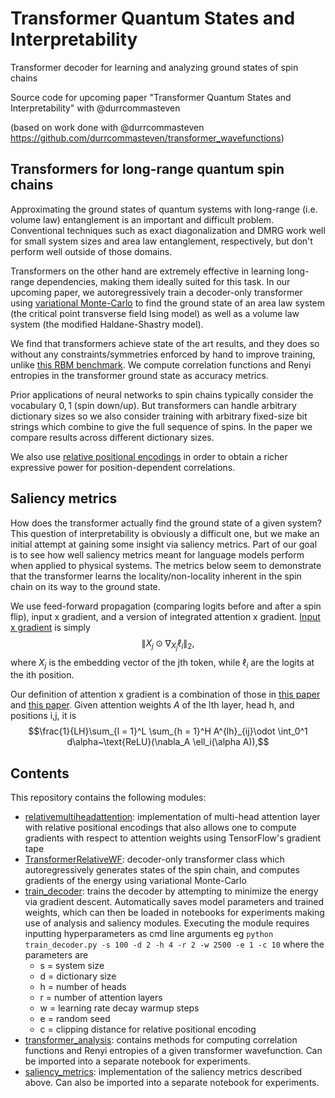 # Transformer Quantum States and Interpretability  
Transformer decoder for learning and analyzing ground states of spin chains  

Source code for upcoming paper "Transformer Quantum States and Interpretability" with @durrcommasteven 

(based on work done with @durrcommasteven https://github.com/durrcommasteven/transformer_wavefunctions)

## Transformers for long-range quantum spin chains 

Approximating the ground states of quantum systems with long-range (i.e. volume law) entanglement is an 
important and difficult problem. Conventional techniques such as exact diagonalization and DMRG work well for small system sizes and area law entanglement, respectively, but don't perform well outside of those domains. 

Transformers on the other hand are extremely effective in learning long-range dependencies, making them ideally suited for this task. In our upcoming paper, we autoregressively train a decoder-only transformer using [variational Monte-Carlo](https://journals.aps.org/prresearch/abstract/10.1103/PhysRevResearch.2.023358) to find the ground state of an area law system (the critical point transverse field Ising model) as well as a volume law system (the modified Haldane-Shastry model). 

We find that transformers achieve state of the art results, and they does so without any constraints/symmetries enforced by hand to improve training, unlike [this RBM benchmark](https://journals.aps.org/prx/abstract/10.1103/PhysRevX.7.021021). We compute correlation functions and Renyi entropies in the transformer ground state as accuracy metrics.  

Prior applications of neural networks to spin chains typically consider the vocabulary $0, 1$ (spin down/up). But transformers can handle arbitrary dictionary sizes so we also consider training with arbitrary fixed-size bit strings which combine to give the full sequence of spins. In the paper we compare results across different dictionary sizes.   

We also use [relative positional encodings](https://arxiv.org/abs/1803.02155) in order to obtain a richer expressive power for position-dependent correlations.    

## Saliency metrics 

How does the transformer actually find the ground state of a given system? This question of interpretability is obviously a difficult one, but we make an initial attempt at gaining some insight via saliency metrics. Part of our goal is to see how well saliency metrics meant for language models perform when applied to physical systems. The metrics below seem to demonstrate that the transformer learns the locality/non-locality inherent in the spin chain on its way to the ground state.  

We use feed-forward propagation (comparing logits before and after a spin flip), input x gradient, and a version of integrated attention x gradient. [Input x gradient](https://jalammar.github.io/illustrated-transformer/) is simply $$\lVert X_j \odot \nabla_{X_j}\ell_i \lVert_2,$$ where $X_{j}$ is the embedding vector of the jth token, while $\ell_i$ are the logits at the ith position. 

Our definition of attention x gradient is a combination of those in [this paper](https://arxiv.org/abs/2204.11073) and [this paper](https://arxiv.org/pdf/2004.11207.pdf). Given attention weights $A$ of the lth layer, head h, and positions i,j, it is $$\frac{1}{LH}\sum_{l = 1}^L \sum_{h = 1}^H A^{lh}_{ij}\odot \int_0^1 d\alpha~\text{ReLU}(\nabla_A \ell_i(\alpha A)),$$

## Contents 

This repository contains the following modules: 
* [relativemultiheadattention](relativemultiheadattention.py): implementation of multi-head attention layer with relative positional encodings that also allows one to compute gradients with respect to attention weights using TensorFlow's gradient tape   
* [TransformerRelativeWF](TransformerRelativeWF.py): decoder-only transformer class which autoregressively generates states of the spin chain, and computes gradients of the energy using variational Monte-Carlo 
* [train_decoder](train_decoder.py): trains the decoder by attempting to minimize the energy via gradient descent. Automatically saves model parameters and trained weights, which can then be loaded in notebooks for experiments making use of analysis and saliency modules. Executing the module requires inputting hyperparameters as cmd line arguments eg `python train_decoder.py -s 100 -d 2 -h 4 -r 2 -w 2500 -e 1 -c 10` where the parameters are 
  * s = system size
  * d = dictionary size 
  * h = number of heads
  * r = number of attention layers 
  * w = learning rate decay warmup steps 
  * e = random seed
  * c = clipping distance for relative positional encoding 
* [transformer_analysis](transformer_analysis.py): contains methods for computing correlation functions and Renyi entropies of a given transformer wavefunction. Can be imported into a separate notebook for experiments. 
* [saliency_metrics](saliency_metrics.py): implementation of the saliency metrics described above. Can also be imported into a separate notebook for experiments. 
